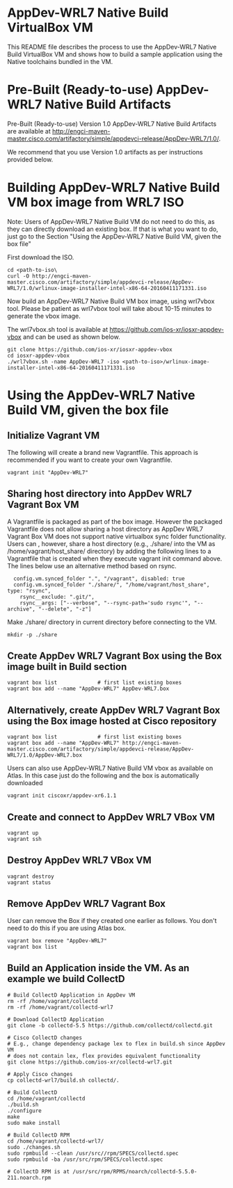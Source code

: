 # AppDev-WRL7 Native Build VirtualBox VM

This README file describes the process to use the AppDev-WRL7 Native Build VirtualBox VM and shows how to build a sample application using the Native toolchains bundled in the VM.


# Pre-Built (Ready-to-use) AppDev-WRL7 Native Build Artifacts

Pre-Built (Ready-to-use) Version 1.0 AppDev-WRL7 Native Build Artifacts are available at http://engci-maven-master.cisco.com/artifactory/simple/appdevci-release/AppDev-WRL7/1.0/.

We recommend that you use Version 1.0 artifacts as per instructions provided below.


# Building AppDev-WRL7 Native Build VM box image from WRL7 ISO

Note: Users of AppDev-WRL7 Native Build VM do not need to do this, as they can directly download an existing box. If that is what you want to do, just go to the Section "Using the AppDev-WRL7 Native Build VM, given the box file"

First download the ISO.

```
cd <path-to-iso\
curl -O http://engci-maven-master.cisco.com/artifactory/simple/appdevci-release/AppDev-WRL7/1.0/wrlinux-image-installer-intel-x86-64-20160411171331.iso
```

Now build an AppDev-WRL7 Native Build VM box image, using wrl7vbox tool. Please be patient as wrl7vbox tool will take about 10-15 minutes to generate the vbox image. 

The wrl7vbox.sh tool is available at https://github.com/ios-xr/iosxr-appdev-vbox and can be used as shown below.

```
git clone https://github.com/ios-xr/iosxr-appdev-vbox
cd iosxr-appdev-vbox
./wrl7vbox.sh -name AppDev-WRL7 -iso <path-to-iso>/wrlinux-image-installer-intel-x86-64-20160411171331.iso
```

# Using the AppDev-WRL7 Native Build VM, given the box file

## Initialize Vagrant VM

The following will create a brand new Vagrantfile. This approach is recommended if you want to create your own Vagrantfile.

```
vagrant init "AppDev-WRL7"
```

## Sharing host directory into AppDev WRL7 Vagrant Box VM

A Vagrantfile is packaged as part of the box image. However the packaged Vagrantfile does not allow sharing a host directory as AppDev WRL7 Vagrant Box VM does not support native virtualbox sync folder functionality. Users can , however, share a host directory (e.g., ./share/ into the VM as /home/vagrant/host_share/ directory) by adding the following lines to a Vagrantfile that is created when they execute vagrant init command above. The lines below use an alternative method based on rsync.

```
  config.vm.synced_folder ".", "/vagrant", disabled: true
  config.vm.synced_folder "./share/", "/home/vagrant/host_share", type: "rsync",
    rsync__exclude: ".git/",
    rsync__args: ["--verbose", "--rsync-path='sudo rsync'", "--archive", "--delete", "-z"]
```

Make ./share/ directory in current directory before connecting to the VM. 

```
mkdir -p ./share
```

## Create AppDev WRL7 Vagrant Box using the Box image built in Build section

```
vagrant box list             # first list existing boxes
vagrant box add --name "AppDev-WRL7" AppDev-WRL7.box
```

## Alternatively, create AppDev WRL7 Vagrant Box using the Box image hosted at Cisco repository

```
vagrant box list             # first list existing boxes
vagrant box add --name "AppDev-WRL7" http://engci-maven-master.cisco.com/artifactory/simple/appdevci-release/AppDev-WRL7/1.0/AppDev-WRL7.box
```


Users can also use AppDev-WRL7 Native Build VM vbox as available on Atlas. In this case just do the following and the box is automatically downloaded

```
vagrant init ciscoxr/appdev-xr6.1.1
```


## Create and connect to AppDev WRL7 VBox VM

```
vagrant up
vagrant ssh
```

## Destroy AppDev WRL7 VBox VM

```
vagrant destroy
vagrant status
```

## Remove AppDev WRL7 Vagrant Box

User can remove the Box if they created one earlier as follows. You don't need to do this if you are using Atlas box.

```
vagrant box remove "AppDev-WRL7"
vagrant box list
```

## Build an Application inside the VM. As an example we build CollectD

```
# Build CollectD Application in AppDev VM
rm -rf /home/vagrant/collectd
rm -rf /home/vagrant/collectd-wrl7

# Download CollectD Application
git clone -b collectd-5.5 https://github.com/collectd/collectd.git

# Cisco CollectD changes
# E.g., change dependency package lex to flex in build.sh since AppDev VM
# does not contain lex, flex provides equivalent functionality
git clone https://github.com/ios-xr/collectd-wrl7.git

# Apply Cisco changes
cp collectd-wrl7/build.sh collectd/.

# Build CollectD
cd /home/vagrant/collectd
./build.sh
./configure
make
sudo make install

# Build CollectD RPM
cd /home/vagrant/collectd-wrl7/
sudo ./changes.sh
sudo rpmbuild --clean /usr/src//rpm/SPECS/collectd.spec
sudo rpmbuild -ba /usr/src/rpm/SPECS/collectd.spec

# CollectD RPM is at /usr/src/rpm/RPMS/noarch/collectd-5.5.0-211.noarch.rpm

```
